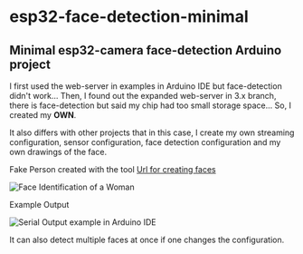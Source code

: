 # esp32-face-detection-minimal

## Minimal esp32-camera face-detection Arduino project

I first used the web-server in examples in Arduino IDE but face-detection didn't work...
Then, I found out the expanded web-server in 3.x branch, there is face-detection but said my chip had too small storage space...
So, I created my **OWN**.

It also differs with other projects that in this case, I create my own streaming configuration, sensor configuration, face detection configuration and my own drawings of the face.

Fake Person created with the tool [Url for creating faces](https://this-person-does-not-exist.com/en)

![Face Identification of a Woman](https://github.com/user-attachments/assets/43f9b1b2-e9ae-427a-aed4-0bf9957915a0)


Example Output


![Serial Output example in Arduino IDE](https://github.com/user-attachments/assets/920e3993-ca65-48f6-b099-6891a0b96899)

It can also detect multiple faces at once if one changes the configuration.

